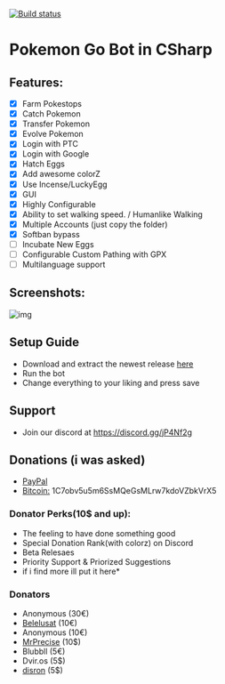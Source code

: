 [![Build status](https://ci.appveyor.com/api/projects/status/d820gn08fa3pwuih?svg=true)](https://ci.appveyor.com/project/shiftcodeYT/pokebot3)

# Pokemon Go Bot in CSharp

## Features:
- [x] Farm Pokestops
- [x] Catch Pokemon
- [x] Transfer Pokemon
- [x] Evolve Pokemon
- [x] Login with PTC
- [x] Login with Google
- [x] Hatch Eggs
- [x] Add awesome colorZ
- [x] Use Incense/LuckyEgg
- [x] GUI
- [x] Highly Configurable
- [x] Ability to set walking speed. / Humanlike Walking
- [x] Multiple Accounts (just copy the folder)
- [x] Softban bypass
- [ ] Incubate New Eggs
- [ ] Configurable Custom Pathing with GPX
- [ ] Multilanguage support

## Screenshots:
![img](http://i.imgur.com/WqgyLOf.png)

## Setup Guide
- Download and extract the newest release [here](https://github.com/shiftcodeYT/PokeBot3/releases/latest)
- Run the bot
- Change everything to your liking and press save

## Support
- Join our discord at https://discord.gg/jP4Nf2g

## Donations (i was asked)
- [PayPal](http://paypal.me/shiftcodeyt)
- [Bitcoin:](bitcoin:1C7obv5u5m6SsMQeGsMLrw7kdoVZbkVrX5) 1C7obv5u5m6SsMQeGsMLrw7kdoVZbkVrX5

### Donator Perks(10$ and up):
- The feeling to have done something good
- Special Donation Rank(with colorz) on Discord
- Beta Relesaes
- Priority Support & Priorized Suggestions
- if i find more ill put it here*

### Donators
- Anonymous (30€)
- [Belelusat](https://github.com/Belelusat) (10€)
- Anonymous (10€)
- [MrPrecise](https://github.com/MrPrecise) (10$)
- Blubbll (5€)
- Dvir.os (5$)
- [disron](https://github.com/disron) (5$)
